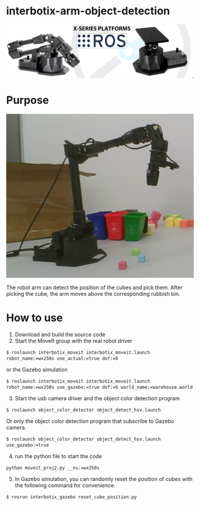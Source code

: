 # interbotix-arm-object-detection
![banner](images/banner.png)

# Purpose
![banner](images/exp.png)

The robot arm can detect the position of the cubes and pick them. After picking the cube, the arm moves above the corresponding rubbish bin.

# How to use
1. Download and build the source code
2. Start the MoveIt group with the real robot driver
```
$ roslaunch interbotix_moveit interbotix_moveit.launch robot_name:=wx250s use_actual:=true dof:=6
```
or the Gazebo simulation
```
$ roslaunch interbotix_moveit interbotix_moveit.launch robot_name:=wx250s use_gazebo:=true dof:=6 world_name:=warehouse.world
```
3. Start the usb camera driver and the object color detection program
```
$ roslaunch object_color_detector object_detect_hsv.launch
```
Or only the object color detection program that subscribe to Gazebo camera.
```
$ roslaunch object_color_detector object_detect_hsv.launch use_gazebo:=true
```
4. run the python file to start the code
```
python moveit_proj2.py __ns:=wx250s
```
5. In Gazebo simulation, you can randomly reset the position of cubes with the following
command for convenience.
```
$ rosrun interbotix_gazebo reset_cube_position.py
```



